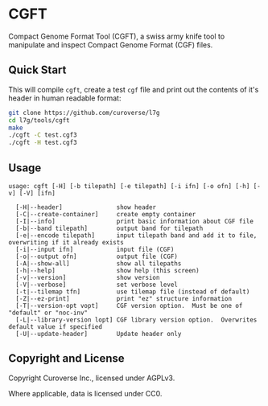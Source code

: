 CGFT
===

Compact Genome Format Tool (CGFT), a swiss army knife tool to manipulate and inspect
Compact Genome Format (CGF) files.


Quick Start
---

This will compile `cgft`, create a test `cgf` file and
print out the contents of it's header in human readable format:

```bash
git clone https://github.com/curoverse/l7g
cd l7g/tools/cgft
make
./cgft -C test.cgf3
./cgft -H test.cgf3
```

Usage
---

```
usage: cgft [-H] [-b tilepath] [-e tilepath] [-i ifn] [-o ofn] [-h] [-v] [-V] [ifn]

  [-H|--header]               show header
  [-C|--create-container]     create empty container
  [-I|--info]                 print basic information about CGF file
  [-b|--band tilepath]        output band for tilepath
  [-e|--encode tilepath]      input tilepath band and add it to file, overwriting if it already exists
  [-i|--input ifn]            input file (CGF)
  [-o|--output ofn]           output file (CGF)
  [-A|--show-all]             show all tilepaths
  [-h|--help]                 show help (this screen)
  [-v|--version]              show version
  [-V|--verbose]              set verbose level
  [-t|--tilemap tfn]          use tilemap file (instead of default)
  [-Z|--ez-print]             print "ez" structure information
  [-T|--version-opt vopt]     CGF version option.  Must be one of "default" or "noc-inv"
  [-L|--library-version lopt] CGF library version option.  Overwrites default value if specified
  [-U|--update-header]        Update header only
```


Copyright and License
---

Copyright Curoverse Inc., licensed under AGPLv3.

Where applicable, data is licensed under CC0.
